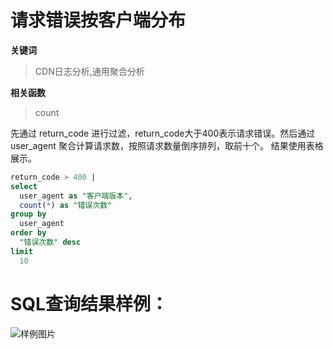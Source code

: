 # 请求错误按客户端分布
**关键词**
> CDN日志分析,通用聚合分析

**相关函数**
> count

先通过 return_code 进行过滤，return_code大于400表示请求错误。然后通过user_agent 聚合计算请求数，按照请求数量倒序排列，取前十个。
结果使用表格展示。




```SQL
return_code > 400 |
select
  user_agent as "客户端版本",
  count(*) as "错误次数"
group by
  user_agent
order by
  "错误次数" desc
limit
  10
```

# SQL查询结果样例：

![样例图片](http://slsconsole.oss-cn-hangzhou.aliyuncs.com/sql_sample/%E8%AF%B7%E6%B1%82%E9%94%99%E8%AF%AF%E6%8C%89%E7%85%A7%E5%AE%A2%E6%88%B7%E7%AB%AF%E5%88%86%E5%B8%831585126711.png)